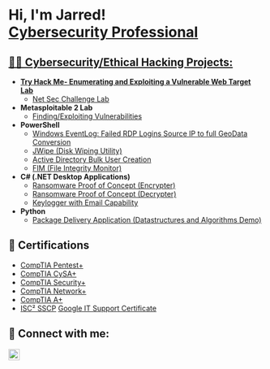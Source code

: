 <h1>Hi, I'm Jarred! <br/><a href="https://github.com/JarreWhite1">Cybersecurity Professional</a> <a href="https://https://www.linkedin.com/in/jarred-white-2764aa23a/"</a></h1>

<h2>👨‍💻 Cybersecurity/Ethical Hacking Projects:</h2>

- <b>Try Hack Me- Enumerating and Exploiting a Vulnerable Web Target Lab</b>
  - [Net Sec Challenge Lab](https://github.com/joshmadakor1/Algorithms-Practice)
- <b>Metasploitable 2 Lab</b>
  - [Finding/Exploiting Vulnerabilities](https://github.com/joshmadakor1/4chan-Image-Analysis-Middleware-C964) <b><i></b></i>
- <b>PowerShell</b>
  - [Windows EventLog: Failed RDP Logins Source IP to full GeoData Conversion](https://github.com/joshmadakor1/Sentinel-Lab)
  - [JWipe (Disk Wiping Utility)](https://github.com/joshmadakor1/Jwipe.PowerShell)
  - [Active Directory Bulk User Creation](https://github.com/joshmadakor1/AD_PS)
  - [FIM (File Integrity Monitor)](https://github.com/joshmadakor1/PowerShell-Integrity-FIM)
- <b>C# (.NET Desktop Applications)</b>
  - [Ransomware Proof of Concept (Encrypter)](https://github.com/joshmadakor1/EncrypterPOC)
  - [Ransomware Proof of Concept (Decrypter)](https://github.com/joshmadakor1/DecrypterPOC)
  - [Keylogger with Email Capability](https://github.com/joshmadakor1/Key-Logger-With-Email)
- <b>Python</b>
  - [Package Delivery Application (Datastructures and Algorithms Demo)](https://github.com/joshmadakor1/Package-Delivery-Pathfinding-Algorithm)

<h2>📃 Certifications</h2>

- [CompTIA Pentest+](https://www.credly.com/earner/earned/badge/bd7c6fc5-2bf4-4de5-aa45-c929c82a2300)
- [CompTIA CySA+](https://www.credly.com/earner/earned/badge/71b277a9-1fb1-4418-a769-4a3b6cee1c49)
- [CompTIA Security+](https://www.credly.com/earner/earned/badge/e2caa483-0b84-4db4-95b5-197281c8ce28)
- [CompTIA Network+](https://www.credly.com/earner/earned/badge/0e1c6148-ad67-4e35-878e-026435d51bcf)
- [CompTIA A+](https://www.credly.com/earner/earned/badge/a19e0b75-4130-4b88-b97a-43326c8f2228)
- [ISC² SSCP](https://www.credly.com/earner/earned/badge/9fdc0b9b-0e89-4fa8-8476-84e2b6c8d500)
[Google IT Support Certificate](https://www.credly.com/earner/earned/badge/617a19c5-53db-4f54-a1a2-7b441798fcd2)
<h2> 🤳 Connect with me:</h2>

[<img align="left" alt="JoshMadakor | LinkedIn" width="22px" src="https://cdn.jsdelivr.net/npm/simple-icons@v3/icons/linkedin.svg" />][linkedin]

[linkedin]: https://www.linkedin.com/in/jarred-white-2764aa23a/

<!--
**joshmadakor1/joshmadakor1** is a ✨ _special_ ✨ repository because its `README.md` (this file) appears on your GitHub profile.

Here are some ideas to get you started:

- 🔭 I’m currently working on ...
- 🌱 I’m currently learning ...
- 👯 I’m looking to collaborate on ...
- 🤔 I’m looking for help with ...
- 💬 Ask me about ...
- 📫 How to reach me: ...
- 😄 Pronouns: ...
- ⚡ Fun fact: ...
-->
